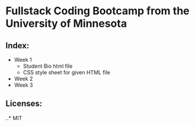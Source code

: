 # Fullstack Coding Bootcamp from the University of Minnesota

## Index:
- Week 1
  - Student Bio html file
  - CSS style sheet for given HTML file
- Week 2
- Week 3








## Licenses:
..* MIT